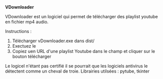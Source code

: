 **VDownloader**

VDownloader est un logiciel qui permet de télécharger des playlist youtube en fichier mp4 audio.

Instructions : 
1. Télécharger vDownloader.exe dans dist/
2. Exectuez le
3. Copiez uen URL d'une playlist Youtube dans le champ et cliquer sur le bouton télécharger

Le logicel n'étant pas certifié il se pourrait que les logiciels antivirus le détectent comme un cheval de troie.
Librairies utilsées : pytube, tkinter
